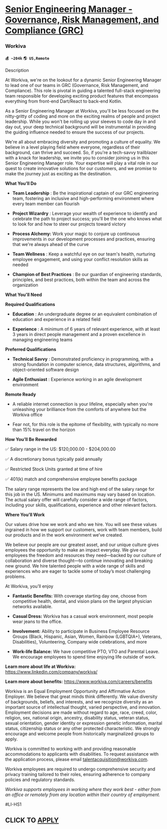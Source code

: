 # [Senior Engineering Manager - Governance, Risk Management, and Compliance (GRC)](https://www.remotewlb.com/apply/senior-engineering-manager-governance-risk-management-and-compliance-grc)  
### Workiva  
#### `💰 ~204k` `🌎 US,Remote`  

Description

At Workiva, we're on the lookout for a dynamic Senior Engineering Manager to lead one of our teams in GRC (Governance, Risk Management, and Compliance). This role is pivotal in guiding a talented full-stack engineering team responsible for developing exciting product features that encompass everything from front-end Dart/React to back-end Kotlin.  
  
As a Senior Engineering Manager at Workiva, you'll be less focused on the nitty-gritty of coding and more on the exciting realms of people and project leadership. While you won't be rolling up your sleeves to code day in and day out, your deep technical background will be instrumental in providing the guiding influence needed to ensure the success of our projects.  
  
We're all about embracing diversity and promoting a culture of equality. We believe in a level playing field where everyone, regardless of their background, can thrive and succeed. So, if you're a tech-savvy trailblazer with a knack for leadership, we invite you to consider joining us in this Senior Engineering Manager role. Your expertise will play a vital role in our quest to create innovative solutions for our customers, and we promise to make the journey just as exciting as the destination.  
  
 **What You’ll Do**

  *  **Team Leadership** : Be the inspirational captain of our GRC engineering team, fostering an inclusive and high-performing environment where every team member can flourish

  *  **Project Wizardry** : Leverage your wealth of experience to identify and celebrate the path to project success; you'll be the one who knows what to look for and how to steer our projects toward victory

  *  **Process Alchemy:** Work your magic to conjure up continuous improvements in our development processes and practices, ensuring that we're always ahead of the curve

  *  **Team Wellness** : Keep a watchful eye on our team's health, nurturing employee engagement, and using your conflict resolution skills as needed

  *  **Champion of Best Practices** : Be our guardian of engineering standards, principles, and best practices, both within the team and across the organization

  
 **What You'll Need**

 **Required Qualifications**

  *  **Education** : An undergraduate degree or an equivalent combination of education and experience in a related field

  *  **Experience** : A minimum of 6 years of relevant experience, with at least 3 years in direct people management and a proven excellence in managing engineering teams

  
 **Preferred Qualifications**

  *  **Technical Savvy** : Demonstrated proficiency in programming, with a strong foundation in computer science, data structures, algorithms, and object-oriented software design

  *  **Agile Enthusiast** : Experience working in an agile development environment

 **Remote Ready**

  * A reliable internet connection is your lifeline, especially when you're unleashing your brilliance from the comforts of anywhere but the Workiva office

  * Fear not, for this role is the epitome of flexibility, with typically no more than 15% travel on the horizon

 **How You’ll Be Rewarded**

✅ Salary range in the US: $120,000.00 - $204,000.00

✅ A discretionary bonus typically paid annually

✅ Restricted Stock Units granted at time of hire

✅ 401(k) match and comprehensive employee benefits package

The salary range represents the low and high end of the salary range for this job in the US. Minimums and maximums may vary based on location. The actual salary offer will carefully consider a wide range of factors, including your skills, qualifications, experience and other relevant factors.

 **Where You’ll Work**

Our values drive how we work and who we hire. You will see these values ingrained in how we support our customers, work with team members, build our products and in the work environment we’ve created.

We believe our people are our greatest asset, and our unique culture gives employees the opportunity to make an impact everyday. We give our employees the freedom and resources they need—backed by our culture of collaboration and diverse thought—to continue innovating and breaking new ground. We hire talented people with a wide range of skills and experiences who are eager to tackle some of today’s most challenging problems.

At Workiva, you’ll enjoy

  *  **Fantastic Benefits:** With coverage starting day one, choose from competitive health, dental, and vision plans on the largest physician networks available.

  *  **Casual Dress:** Workiva has a casual work environment, most people wear jeans to the office.

  *  **Involvement:** Ability to participate in Business Employee Resource Groups (Black, Hispanic, Asian, Women, Rainbow (LGBTQIA+), Veterans, Disabilities), Volunteering, Company wide celebrations, and more

  *  **Work-life Balance:** We have competitive PTO, VTO and Parental Leave. We encourage employees to spend time enjoying life outside of work.  

**Learn more about life at Workiva:** https://www.linkedin.com/company/workiva/

 **Learn more about benefits:** https://www.workiva.com/careers/benefits  

Workiva is an Equal Employment Opportunity and Affirmative Action Employer. We believe that great minds think differently. We value diversity of backgrounds, beliefs, and interests, and we recognize diversity as an important source of intellectual thought, varied perspective, and innovation. Employment decisions are made without regard to age, race, creed, color, religion, sex, national origin, ancestry, disability status, veteran status, sexual orientation, gender identity or expression genetic information, marital status, citizenship status or any other protected characteristic. We strongly encourage and welcome people from historically marginalized groups to apply.

Workiva is committed to working with and providing reasonable accommodations to applicants with disabilities. To request assistance with the application process, please email talentacquisition@workiva.com.  

Workiva employees are required to undergo comprehensive security and privacy training tailored to their roles, ensuring adherence to company policies and regulatory standards.

 _Workiva supports employees in working where they work best - either from an office or remotely from any location within their country of employment._

#LI-HS1

  
## CLICK TO [APPLY](https://www.remotewlb.com/apply/senior-engineering-manager-governance-risk-management-and-compliance-grc)

